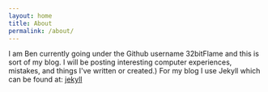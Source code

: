```yaml
---
layout: home
title: About
permalink: /about/
---
```


I am Ben currently going under the Github username 32bitFlame and this is sort of my blog.
I will be posting interesting computer experiences, mistakes, and things I've written or created.)
For my blog I use Jekyll which can be found at:
[jekyll](https://github.com/jekyll/jekyll)
